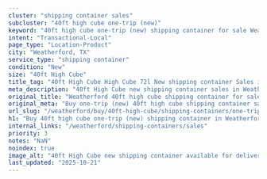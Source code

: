 ```yaml
---
cluster: "shipping container sales"
subcluster: "40ft high cube one-trip (new)"
keyword: "40ft high cube one-trip (new) shipping container for sale Weatherford, TX"
intent: "Transactional-Local"
page_type: "Location-Product"
city: "Weatherford, TX"
service_type: "shipping container"
condition: "New"
size: "40ft High Cube"
title_tag: "40ft High Cube High Cube 72l New shipping container Sales in Weatherford | LC Container"
meta_description: "40ft High Cube new shipping container sales in Weatherford. High cube containers with extra height. Fast delivery, competitive pricing. Serving shipping containers area. Quote ID: 2ET. Call (214) 524-4168 for your free quote today."
original_title: "Weatherford 40ft high cube shipping container for sale | LC"
original_meta: "Buy one-trip (new) 40ft high cube shipping container sale with local delivery in Weatherford, TX. LC Container — local Since 2003. Request a fast quote today."
url_slug: "/weatherford/buy/40ft-high-cube/shipping-containers/one-trip-new"
h1: "Buy 40ft high cube one-trip (new) shipping container in Weatherford"
internal_links: "/weatherford/shipping-containers/sales"
priority: 3
notes: "NaN"
noindex: true
image_alt: "40ft High Cube new shipping container available for delivery in Weatherford"
last_updated: "2025-10-21"
---
```


<!-- TODO: Add unique city/inventory copy, images, and internal links here. -->
